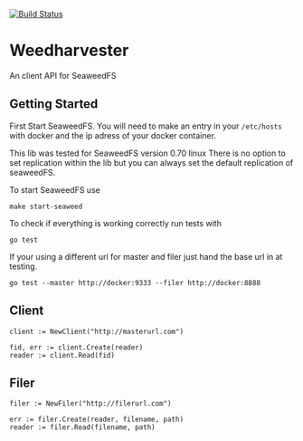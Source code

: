 [![Build Status](https://travis-ci.org/ChristianNorbertBraun/Weedharvester.svg?branch=master)](https://travis-ci.org/ChristianNorbertBraun/Weedharvester)
# Weedharvester
An client API for SeaweedFS

## Getting Started
First Start SeaweedFS. You will need to make an entry in your `/etc/hosts` with
docker and the ip adress of your docker container.

This lib was tested for SeaweedFS version 0.70 linux
There is no option to set replication within the lib but you can 
always set the default replication of seaweedFS.

To start SeaweedFS use 

```
make start-seaweed
```

To check if everything is working correctly run tests with
```
go test
```
If your using a different url for master and filer just hand the base
url in at testing.

```
go test --master http://docker:9333 --filer http://docker:8888
```

## Client

```
client := NewClient("http://masterurl.com")

fid, err := client.Create(reader)
reader := client.Read(fid)

```

## Filer

```
filer := NewFiler("http://filerurl.com")

err := filer.Create(reader, filename, path)
reader := filer.Read(filename, path)
```
